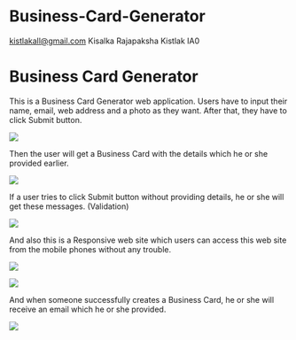 # Business-Card-Generator
kistlakall@gmail.com Kisalka Rajapaksha Kistlak IA0

# Business Card Generator

This is a Business Card Generator web application. Users have to input their name, email, web address and a photo as they want. After that, they have to click Submit button.

![](https://lh5.googleusercontent.com/8qjx6Hv3HNO9Lz-PflCgHZVygbTyo9IFjRclCMxz76MjCrH-hij6pNAe8pUnF_iWHLpfCPcH3ZRcsb_ePiu6=w1366-h662-rw)

Then the user will get a Business Card with the details which he or she provided earlier. 

![](https://lh4.googleusercontent.com/Di05O0PWD56uyZaFsac4aQ29hIWKOouJSw8V2Op9hvAsRjEsc11BsTJ_y9SO300LiHZ8sCJ1qEirfDHNn1Dl=w1366-h662-rw)

If a user tries to click Submit button without providing details, he or she will get these messages. (Validation)

![](https://lh4.googleusercontent.com/Vsh0faicNRK7uLgEcxZftlrNn_PXA8qbGFkm5T_povNflz7SpIPxCIPTQQ8Eo8e959UQGYOlJnJKPZI0KakE=w1366-h662-rw)

And also this is a Responsive web site which users can access this web site from the mobile phones without any trouble.

![](https://lh3.googleusercontent.com/UNoGNRVCQlay7eZzL4sDYbC_B1TnDEyHJS23MJ0ake0tuay3K-6q8yh-IJ1LzI0yvTlHlwj45-gSGO6N7NGw=w1366-h662-rw)

![](https://lh4.googleusercontent.com/XlfK-9DXqQhcn5ew1INE-lqO6o9fUW3b_s0d-2lPcdpM7NzVufRW5H1vOcQVv6T6_E8n6SqhulKKQnnYj2St=w1366-h662-rw)

And when someone successfully creates a Business Card, he or she will receive an email which he or she provided.

![](https://lh5.googleusercontent.com/XO8nCmevHQCKCawlu5VwqYXJKUMlpjD6Y99T-C2MjF8bR9FAT6K87GUuzIq2lDUdRxC5IyDSp0V_pTQfwLH2=w1366-h662-rw)
